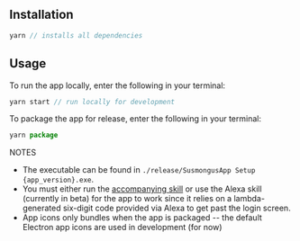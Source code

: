## Installation

```js
yarn // installs all dependencies
```

## Usage

To run the app locally, enter the following in your terminal:

```js
yarn start // run locally for development
```

To package the app for release, enter the following in your terminal:

```js
yarn package
```
NOTES
- The executable can be found in `./release/SusmongusApp Setup {app_version}.exe`.
- You must either run the [accompanying skill](https://github.com/aindaco1/susmongus-jovo) or use the Alexa skill (currently in beta) for the app to work since it relies on a lambda-generated six-digit code provided via Alexa to get past the login screen.
- App icons only bundles when the app is packaged -- the default Electron app icons are used in development (for now)
